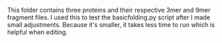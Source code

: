 This folder contains three proteins and their respective 3mer and 9mer fragment files. I used this to test the basicfolding.py script after I made small 
adjustments. Because it's smaller, it takes less time to run which is helpful when editing. 
